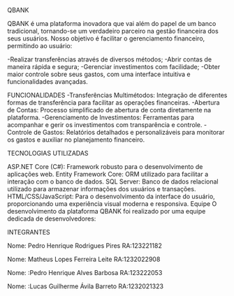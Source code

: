 QBANK

QBANK é uma plataforma inovadora que vai além do papel de um banco tradicional, tornando-se um verdadeiro parceiro na gestão financeira dos seus usuários. Nosso objetivo é facilitar o gerenciamento financeiro, permitindo ao usuário:

-Realizar transferências através de diversos métodos; -Abrir contas de maneira rápida e segura; -Gerenciar investimentos com facilidade; -Obter maior controle sobre seus gastos, com uma interface intuitiva e funcionalidades avançadas.

FUNCIONALIDADES -Transferências Multimétodos: Integração de diferentes formas de transferência para facilitar as operações financeiras. -Abertura de Contas: Processo simplificado de abertura de conta diretamente na plataforma. -Gerenciamento de Investimentos: Ferramentas para acompanhar e gerir os investimentos com transparência e controle. -Controle de Gastos: Relatórios detalhados e personalizáveis para monitorar os gastos e auxiliar no planejamento financeiro.

TECNOLOGIAS UTILIZADAS

ASP.NET Core (C#): Framework robusto para o desenvolvimento de aplicações web. Entity Framework Core: ORM utilizado para facilitar a interação com o banco de dados. SQL Server: Banco de dados relacional utilizado para armazenar informações dos usuários e transações. HTML/CSS/JavaScript: Para o desenvolvimento da interface do usuário, proporcionando uma experiência visual moderna e responsiva. Equipe O desenvolvimento da plataforma QBANK foi realizado por uma equipe dedicada de desenvolvedores:

INTEGRANTES

Nome: Pedro Henrique Rodrigues Pires RA:123221182

Nome: Matheus Lopes Ferreira Leite RA:1232022908

Nome: :Pedro Henrique Alves Barbosa RA:123222053

Nome: :Lucas Guilherme Ávila Barreto RA:1232021323
